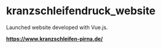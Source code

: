 # kranzschleifendruck_website
Launched website developed with Vue.js.

**https://www.kranzschleifen-pirna.de/**
